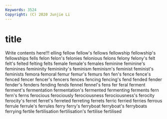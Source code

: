 ```yaml
---
Keywords: 3524
Copyright: (C) 2020 Junjie Li
---
```


# title

Write contents here!!!
elling 
fellow 
fellow's 
fellows 
fellowship 
fellowship's 
fellowships
fells 
felon 
felon's 
felonies 
felonious 
felons 
felony 
felony's 
felt 
felt's
felted 
felting 
felts 
female 
female's 
females 
feminine 
feminine's 
feminines 
femininity
femininity's 
feminism 
feminism's 
feminist 
feminist's 
feminists 
femora 
femoral 
femur 
femur's
femurs 
fen 
fen's 
fence 
fence's 
fenced 
fencer 
fencer's 
fencers 
fences
fencing 
fencing's 
fend 
fended 
fender 
fender's 
fenders 
fending 
fends 
fennel
fennel's 
fens 
fer 
feral 
ferment 
ferment's 
fermentation 
fermentation's 
fermented 
fermenting
ferments 
fern 
fern's 
ferns 
ferocious 
ferociously 
ferociousness 
ferociousness's 
ferocity 
ferocity's
ferret 
ferret's 
ferreted 
ferreting 
ferrets 
ferric 
ferried 
ferries 
ferrous 
ferrule
ferrule's 
ferrules 
ferry 
ferry's 
ferryboat 
ferryboat's 
ferryboats 
ferrying 
fertile 
fertilisation
fertilisation's 
fertilise 
fertilised 
